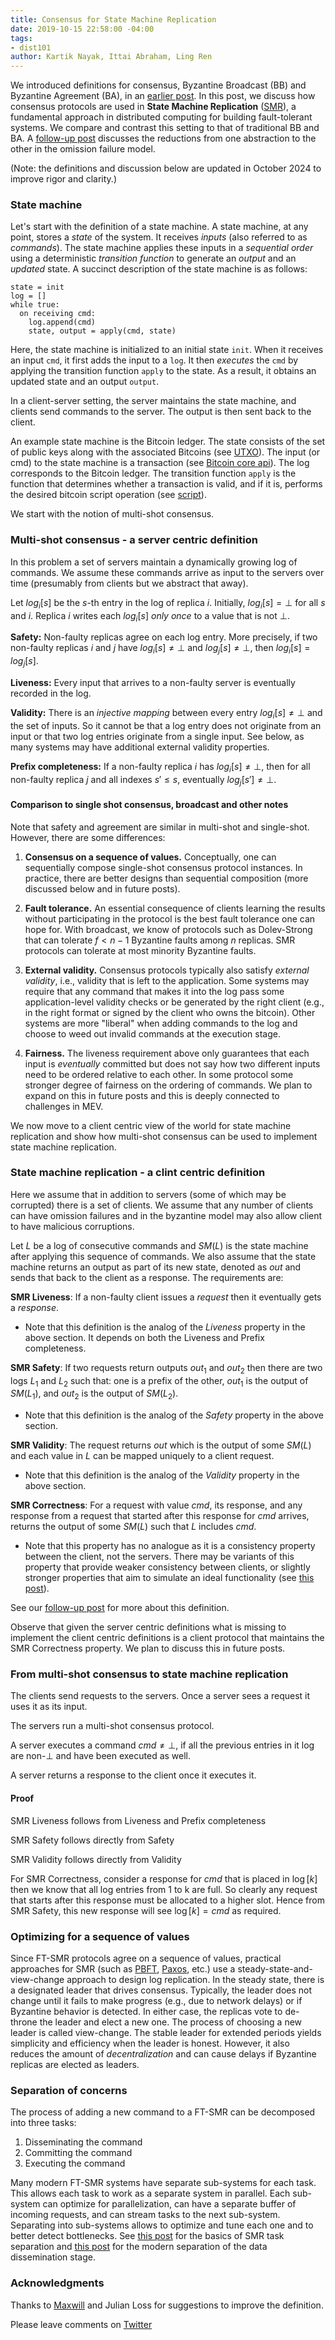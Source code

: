 ```yaml
---
title: Consensus for State Machine Replication
date: 2019-10-15 22:58:00 -04:00
tags:
- dist101
author: Kartik Nayak, Ittai Abraham, Ling Ren
---
```


We introduced definitions for consensus, Byzantine Broadcast (BB) and Byzantine Agreement (BA), in an [earlier post](https://decentralizedthoughts.github.io/2019-06-27-defining-consensus/). In this post, we discuss how consensus protocols are used in **State Machine Replication** ([SMR](https://en.wikipedia.org/wiki/State_machine_replication)), a fundamental approach in distributed computing for building fault-tolerant systems. We compare and contrast this setting to that of traditional BB and BA. A [follow-up post](https://decentralizedthoughts.github.io/2022-11-19-from-single-shot-to-smr/) discusses the reductions from one abstraction to the other in the omission failure model.

(Note: the definitions and discussion below are updated in October 2024 to improve rigor and clarity.) 


### State machine

Let's start with the definition of a state machine. A state machine, at any point, stores a *state* of the system. It receives *inputs* (also referred to as *commands*). The state machine applies these inputs in a *sequential order* using a deterministic *transition function* to generate an *output* and an *updated* state. A succinct description of the state machine is as follows:

```
state = init
log = []
while true:
  on receiving cmd:
    log.append(cmd)
    state, output = apply(cmd, state)
```

Here, the state machine is initialized to an initial state `init`. When it receives an input `cmd`, it first adds the input to a `log`. It then *executes* the `cmd` by applying the transition function `apply` to the state. As a result, it obtains an updated state and an output `output`. 

In a client-server setting, the server maintains the state machine, and clients send commands to the server. The output is then sent back to the client.

An example state machine is the Bitcoin ledger. The state consists of the set of public keys along with the associated Bitcoins (see [UTXO](https://www.mycryptopedia.com/bitcoin-utxo-unspent-transaction-output-set-explained/)). The input (or cmd) to the state machine is a transaction (see [Bitcoin core api](https://bitcoin.org/en/developer-reference#bitcoin-core-apis)). The log corresponds to the Bitcoin ledger. The transition function `apply` is the function that determines whether a transaction is valid, and if it is, performs the desired bitcoin script operation (see [script](https://en.bitcoin.it/wiki/Script)).

We start with the notion of multi-shot consensus.

### Multi-shot consensus - a server centric definition


In this problem a set of servers maintain a dynamically growing log of commands. We assume these commands arrive as input to the servers over time (presumably from clients but we abstract that away).

Let $log_i[s]$ be the $s$-th entry in the log of replica $i$. Initially, $log_i[s]=\bot$ for all $s$ and $i$. Replica $i$ writes each $log_i[s]$ *only once* to a value that is not $\bot$. 

**Safety:** Non-faulty replicas agree on each log entry. More precisely, if two non-faulty replicas $i$ and $j$ have $log_i[s] \neq \bot$ and $log_j[s] \neq \bot$, then $log_i[s] = log_j[s]$.

**Liveness:** Every input that arrives to a non-faulty server is eventually recorded in the log. 

**Validity:** There is an *injective mapping* between every entry $log_i[s] \neq \bot$ and the set of inputs. So it cannot be that a log entry does not originate from an input or that two log entries originate from a single input. See below, as many systems may have additional external validity properties.
  
**Prefix completeness:** If a non-faulty replica $i$ has $log_i[s] \neq \bot$, then for all non-faulty replica $j$ and all indexes $s' \le s$, eventually $log_j[s'] \neq \bot$. 


#### Comparison to single shot consensus, broadcast and other notes

Note that safety and agreement are similar in multi-shot and single-shot.  However, there are some differences:

1. **Consensus on a sequence of values.** Conceptually, one can sequentially compose single-shot consensus protocol instances. In practice, there are better designs than sequential composition (more discussed below and in future posts).

2. **Fault tolerance.** An essential consequence of clients learning the results without participating in the protocol is the best fault tolerance one can hope for. With broadcast, we know of protocols such as Dolev-Strong that can tolerate $f < n-1$ Byzantine faults among $n$ replicas. SMR protocols can tolerate at most minority Byzantine faults.

3. **External validity.** Consensus protocols typically also satisfy *external validity*, i.e., validity that is left to the application. Some systems may require that any command that makes it into the log pass some application-level validity checks or be generated by the right client (e.g., in the right format or signed by the client who owns the bitcoin). Other systems are more "liberal" when adding commands to the log and choose to weed out invalid commands at the execution stage. 
 
4. **Fairness.** The liveness requirement above only guarantees that each input is *eventually* committed but does not say how two different inputs need to be ordered relative to each other. In some protocol some stronger degree of fairness on the ordering of commands. We plan to expand on this in future posts and this is deeply connected to challenges in MEV.

We now move to a client centric view of the world for state machine replication and show how multi-shot consensus can be used to implement state machine replication. 


### State machine replication - a clint centric definition

Here we assume that in addition to servers (some of which may be corrupted) there is a set of clients. We assume that any number of clients can have omission failures and in the byzantine model may also allow client to have malicious corruptions.

Let $L$ be a log of consecutive commands and $SM(L)$ is the state machine after applying this sequence of commands. We also assume that the state machine returns an output as part of its new state, denoted as $out$ and sends that back to the client as a response. The requirements are:

**SMR Liveness**: If a non-faulty client issues a *request* then it eventually gets a *response*. 

* Note that this definition is the analog of the *Liveness* property in the above section. It depends on both the Liveness and Prefix completeness.

**SMR Safety**: If two requests return outputs $out_1$ and $out_2$ then there are two logs $L_1$ and $L_2$ such that: one is a prefix of the other, $out_1$ is the output of $SM(L_1)$, and $out_2$ is the output of $SM(L_2)$.

* Note that this definition is the analog of the *Safety* property in the above section. 

**SMR Validity**: The request returns $out$ which is the output of some $SM(L)$ and each value in $L$ can be mapped uniquely to a client request.

* Note that this definition is the analog of the *Validity* property in the above section.

**SMR Correctness**: For a request with value $cmd$, its response, and any response from a request that started after this response for $cmd$ arrives, returns the output of some $SM(L)$ such that $L$ includes $cmd$.

* Note that this property has no analogue as it is a consistency property between the client, not the servers. There may be variants of this property that provide weaker consistency between clients, or slightly stronger properties that aim to simulate an ideal functionality (see [this post](https://decentralizedthoughts.github.io/2021-10-16-the-ideal-state-machine-model-multiple-clients-and-linearizability/)). 

See our [follow-up post](https://decentralizedthoughts.github.io/2022-11-19-from-single-shot-to-smr/) for more about this definition.

Observe that given the server centric definitions what is missing to implement the client centric definitions is a client protocol that maintains the SMR Correctness property. We plan to discuss this in future posts.


### From multi-shot consensus to state machine replication

The clients send requests to the servers. Once a server sees a request it uses it as its input.

The servers run a multi-shot consensus protocol. 

A server executes a command $cmd \neq \bot$, if all the previous entries in it log are non-$\bot$ and have been executed as well.

A server returns a response to the client once it executes it.


#### Proof

SMR Liveness follows from  Liveness and Prefix completeness

SMR Safety follows directly from Safety

SMR Validity follows directly from Validity

For SMR Correctness, consider a response for $cmd$ that is placed in $\log[k]$ then we know that all log entries from 1 to k are full. So clearly any request that starts after this response must be allocated to a higher slot. Hence from SMR Safety, this new response will see $\log[k]=cmd$ as required.


### Optimizing for a sequence of values

Since FT-SMR protocols agree on a sequence of values, practical approaches for SMR (such as [PBFT](http://pmg.csail.mit.edu/papers/osdi99.pdf), [Paxos](https://lamport.azurewebsites.net/pubs/paxos-simple.pdf), etc.) use a steady-state-and-view-change approach to design log replication. In the steady state, there is a designated leader that drives consensus. Typically, the leader does not change until it fails to make progress (e.g., due to network delays) or if Byzantine behavior is detected. In either case, the replicas vote to de-throne the leader and elect a new one. The process of choosing a new leader is called view-change. The stable leader for extended periods yields simplicity and efficiency when the leader is honest. However, it also reduces the amount of *decentralization* and can cause delays if Byzantine replicas are elected as leaders.

### Separation of concerns

The process of adding a new command to a FT-SMR can be decomposed into three tasks:

1. Disseminating the command 
2. Committing the command
3. Executing the command  

Many modern FT-SMR systems have separate sub-systems for each task. This allows each task to work as a separate system in parallel. Each sub-system can optimize for parallelization, can have a separate buffer of incoming requests, and can stream tasks to the next sub-system. Separating into sub-systems allows to optimize and tune each one and to better detect bottlenecks. See [this post](https://decentralizedthoughts.github.io/2019-12-06-dce-the-three-scalability-bottlenecks-of-state-machine-replication/) for the basics of SMR task separation and [this post](https://decentralizedthoughts.github.io/2022-06-28-DAG-meets-BFT/) for the modern separation of the data dissemination stage. 


### Acknowledgments

Thanks to [Maxwill](https://twitter.com/tensorfi) and Julian Loss for suggestions to improve the definition.

Please leave comments on [Twitter](https://twitter.com/kartik1507/status/1185321750881538050?s=20)
